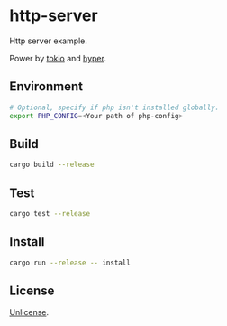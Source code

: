 # http-server

Http server example.

Power by [tokio](https://crates.io/crates/tokio) and [hyper](https://crates.io/crates/hyper).

## Environment

```bash
# Optional, specify if php isn't installed globally.
export PHP_CONFIG=<Your path of php-config>
```

## Build

```bash
cargo build --release
```

## Test

```bash
cargo test --release
```

## Install

```bash
cargo run --release -- install
```

## License

[Unlicense](https://github.com/jmjoy/phper/blob/master/LICENSE).
